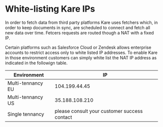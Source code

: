 # White-listing Kare IPs

In order to fetch data from third party platforms Kare uses fetchers
which, in order to keep documents in sync, are scheduled to connect and fetch all new data over time.
Fetcers requests are routed though a NAT with a fixed IP.

Certain platforms such as Salesforce Cloud or Zendesk allows enterprise accounts to restrict access
only to white listed IP addresses. To enable Kare in those environment customers can simply white list
the NAT IP address as indicated in the followign table.

| Environment | IP |
| ----------- | -- |
| Multi-tennancy EU | 104.199.44.45 |
| Multi-tennancy US | 35.188.108.210 |
| Single tennancy| please consult your customer success contact |
